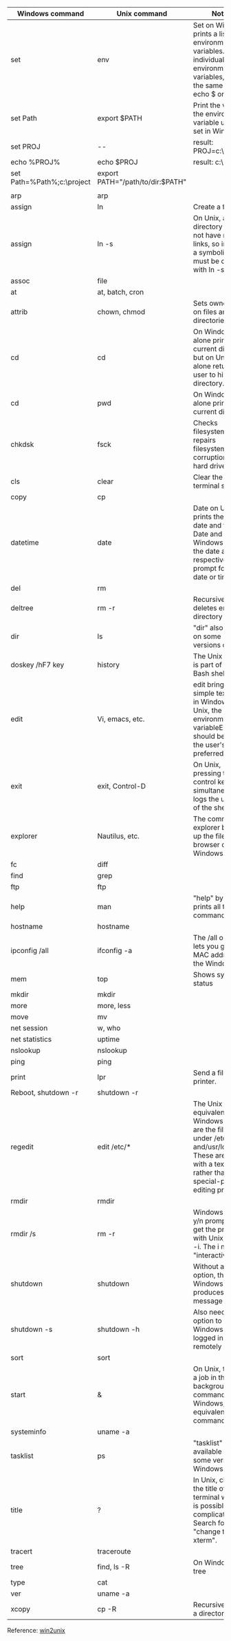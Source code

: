 | Windows command     | Unix command    | Notes                                                                                                                                                                           |
|---------------------|-----------------|---------------------------------------------------------------------------------------------------------------------------------------------------------------------------------|
| set                 | env             | Set on Windows prints a list of all environment variables. For individual environment variables, set <variable> is the same as echo $<variable> on Unix.                        |
| set Path            | export $PATH    | Print the value of the environment variable using set in Windows.                                                                                                               |
| set PROJ            | --              | result: PROJ=c:\project    |
| echo %PROJ%         | echo $PROJ      | result: c:\project         |
| set Path=%Path%;c:\project | export PATH="/path/to/dir:$PATH"        |         |
|                     |                 |                  |
| arp                 | arp             |                                                                                                                                                                                 |
| assign              | ln              | Create a file link                                                                                                                                                              |
| assign              | ln -s           | On Unix, a directory may not have multiple links, so instead a symbolic link must be created with ln -s.                                                                        |
| assoc               | file            |                                                                                                                                                                                 |
| at                  | at, batch, cron |                                                                                                                                                                                 |
| attrib              | chown, chmod    | Sets ownership on files and directories                                                                                                                                         |
| cd                  | cd              | On Windows, cd alone prints the current directory, but on Unix cd alone returns the user to his home directory.                                                                 |
| cd                  | pwd             | On Windows, cd alone prints the current directory.                                                                                                                              |
| chkdsk              | fsck            | Checks filesystem and repairs filesystem corruption on hard drives.                                                                                                             |
| cls                 | clear           | Clear the terminal screen                                                                                                                                                       |
| copy                | cp              |                                                                                                                                                                                 |
| datetime            | date            | Date on Unix prints the current date and time. Date and time on Windows print the date and time respectively, and prompt for a new date or time.                                |
| del                 | rm              |                                                                                                                                                                                 |
| deltree             | rm -r           | Recursively deletes entire directory tree                                                                                                                                       |
| dir                 | ls              | "dir" also works on some versions of Unix.                                                                                                                                      |
| doskey /hF7 key     | history         | The Unix history is part of the Bash shell.                                                                                                                                     |
| edit                | Vi, emacs, etc. | edit brings up a simple text editor in Windows. On Unix, the environment variableEDITOR should be set to the user's preferred editor.                                           |
| exit                | exit, Control-D | On Unix, pressing the control key and D simultaneously logs the user out of the shell.                                                                                          |
| explorer            | Nautilus, etc.  | The command explorer brings up the file browser on Windows.                                                                                                                     |
| fc                  | diff            |                                                                                                                                                                                 |
| find                | grep            |                                                                                                                                                                                 |
| ftp                 | ftp             |                                                                                                                                                                                 |
| help                | man             | "help" by itself prints all the commands                                                                                                                                        |
| hostname            | hostname        |                                                                                                                                                                                 |
| ipconfig /all       | ifconfig -a     | The /all option lets you get the MAC address of the Windows PC                                                                                                                  |
| mem                 | top             | Shows system status                                                                                                                                                             |
| mkdir               | mkdir           |                                                                                                                                                                                 |
| more                | more, less      |                                                                                                                                                                                 |
| move                | mv              |                                                                                                                                                                                 |
| net session         | w, who          |                                                                                                                                                                                 |
| net statistics      | uptime          |                                                                                                                                                                                 |
| nslookup            | nslookup        |                                                                                                                                                                                 |
| ping                | ping            |                                                                                                                                                                                 |
| print               | lpr             | Send a file to a printer.                                                                                                                                                       |
| Reboot, shutdown -r | shutdown -r     |                                                                                                                                                                                 |
| regedit             | edit /etc/*     | The Unix equivalent of the Windows registry are the files under /etc and/usr/local/etc. These are edited with a text editor rather than with a special-purpose editing program. |
| rmdir               | rmdir           |                                                                                                                                                                                 |
| rmdir /s            | rm -r           | Windows has a y/n prompt. To get the prompt with Unix, use rm -i. The i means "interactive".                                                                                    |
| shutdown            | shutdown        | Without an option, the Windows version produces a help message                                                                                                                  |
| shutdown -s         | shutdown -h     | Also need -f option to Windows if logged in remotely                                                                                                                            |
| sort                | sort            |                                                                                                                                                                                 |
| start               | &               | On Unix, to start a job in the background, use command &. On Windows, the equivalent isstart command.                                                                           |
| systeminfo          | uname -a        |                                                                                                                                                                                 |
| tasklist            | ps              | "tasklist" is not available on some versions of Windows.                                                                                                                        |
| title               | ?               | In Unix, changing the title of the terminal window is possible but complicated. Search for "change title xterm".                                                                |
| tracert             | traceroute      |                                                                                                                                                                                 |
| tree                | find, ls -R     | On Windows, use tree | find "string"                                                                                                                                            |
| type                | cat             |                                                                                                                                                                                 |
| ver                 | uname -a        |                                                                                                                                                                                 |
| xcopy               | cp -R           | Recursively copy a directory tree                                                                                                                                               |


Reference:
[win2unix](https://gist.github.com/carlessanagustin/266171818584b3880f72a625dfa2513b#file-win2ix-md)
